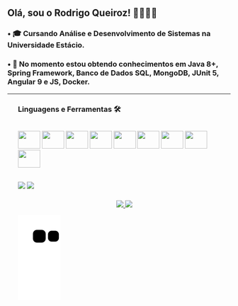 ## Olá, sou o Rodrigo Queiroz! 🫱🏻‍🫲🏼

### • 🎓 Cursando Análise e Desenvolvimento de Sistemas na Universidade Estácio.
### • 📖 No momento estou obtendo conhecimentos em Java 8+, Spring Framework, Banco de Dados SQL, MongoDB, JUnit 5, Angular 9 e JS, Docker.

<hr size="5" width="100%"><ul>

### Linguagens e Ferramentas 🛠
<div style="display: inline_block"><br>
  <img height="40" width="50" src="https://cdn.jsdelivr.net/gh/devicons/devicon/icons/java/java-original.svg" />
  <img height="40" width="50" src="https://cdn.jsdelivr.net/gh/devicons/devicon/icons/spring/spring-original.svg" />
  <img height="40" width="50" src="https://cdn.jsdelivr.net/gh/devicons/devicon/icons/angularjs/angularjs-original.svg" />
  <img height="40" width="50" src="https://cdn.jsdelivr.net/gh/devicons/devicon/icons/postgresql/postgresql-original.svg" />
  <img height="40" width="50" src="https://cdn.jsdelivr.net/gh/devicons/devicon/icons/mysql/mysql-original.svg" />
  <img height="40" width="50" src="https://cdn.jsdelivr.net/gh/devicons/devicon/icons/mongodb/mongodb-original.svg" />
  <img height="40" width="50" src="https://cdn.jsdelivr.net/gh/devicons/devicon/icons/docker/docker-original.svg" />
  <img height="40" width="50" src="https://cdn.jsdelivr.net/gh/devicons/devicon/icons/git/git-original.svg" />
  <img height="40" width="50" src="https://cdn.jsdelivr.net/gh/devicons/devicon/icons/intellij/intellij-original.svg" />
</div>
  
###
  
###
##

<div>
  <a href = "mailto:rodrigoq.dev@gmail.com"><img src="https://img.shields.io/badge/Gmail-D14836?style=for-the-badge&logo=gmail&logoColor=white" target="_blank"></a>
  <a href="https://www.linkedin.com/in/rodrigo-queiroz-4891701ab/" target="_blank"><img src="https://img.shields.io/badge/-LinkedIn-%230077B5?style=for-the-badge&logo=linkedin&logoColor=white" target="_blank"></a>
</div>

###

<div align="center">
  <a href="https://github.com/rodrigoqueiroz01">
  <img height="160" src="https://github-readme-stats.vercel.app/api?username=rodrigoqueiroz&show_icons=true&theme=dark&include_all_commits=true&count_private=true"/>
  <img height="160" src="https://github-readme-stats.vercel.app/api/top-langs/?username=rodrigoqueiroz01&layout=compact&langs_count=7&theme=dark"/>
</div> 

![Snake animation](https://github.com/rodrigoqueiroz01/rodrigoqueiroz01/blob/output/github-contribution-grid-snake.svg)
  
